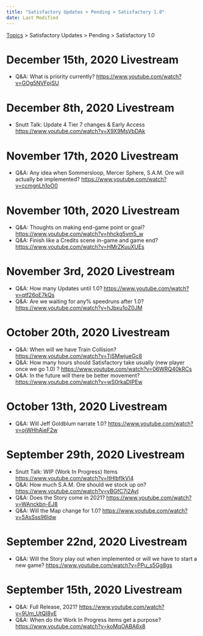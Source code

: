 ```yaml
---
title: "Satisfactory Updates > Pending > Satisfactory 1.0"
date: Last Modified
---
```

[Topics](../../../topics.md) > Satisfactory Updates > Pending > Satisfactory 1.0

# December 15th, 2020 Livestream
* Q&A: What is priority currently? https://www.youtube.com/watch?v=GOg5NVFpjSU

# December 8th, 2020 Livestream
* Snutt Talk: Update 4 Tier 7 changes & Early Access https://www.youtube.com/watch?v=X9X9MsVbDAk

# November 17th, 2020 Livestream
* Q&A: Any idea when Sommersloop, Mercer Sphere, S.A.M. Ore will actually be implemented? https://www.youtube.com/watch?v=ccmgnLh1oO0

# November 10th, 2020 Livestream
* Q&A: Thoughts on making end-game point or goal? https://www.youtube.com/watch?v=hhckg5vm5_w
* Q&A: Finish like a Credits scene in-game and game end? https://www.youtube.com/watch?v=HMrZKuuXUEs

# November 3rd, 2020 Livestream
* Q&A: How many Updates until 1.0? https://www.youtube.com/watch?v=qtf26oE7kQs
* Q&A: Are we waiting for any% speedruns after 1.0? https://www.youtube.com/watch?v=hJbxu1oZ0JM

# October 20th, 2020 Livestream
* Q&A: When will we have Train Collision? https://www.youtube.com/watch?v=TjSMwjueGc8
* Q&A: How many hours should Satisfactory take usually (new player once we go 1.0) ? https://www.youtube.com/watch?v=06WRQ40kRCs
* Q&A: In the future will there be better movement? https://www.youtube.com/watch?v=wS0rkaDIPEw

# October 13th, 2020 Livestream
* Q&A: Will Jeff Goldblum narrate 1.0? https://www.youtube.com/watch?v=ojWHhAieF2w

# September 29th, 2020 Livestream
* Snutt Talk: WIP (Work In Progress) Items https://www.youtube.com/watch?v=ItHlbfIkVl4
* Q&A: How much S.A.M. Ore should we stock up on? https://www.youtube.com/watch?v=vBGfC7j2AyI
* Q&A: Does the Story come in 2021? https://www.youtube.com/watch?v=WAnckbn-EJ8
* Q&A: Will the Map change for 1.0? https://www.youtube.com/watch?v=5AsSss96Idw

# September 22nd, 2020 Livestream
* Q&A: Will the Story play out when implemented or will we have to start a new game? https://www.youtube.com/watch?v=PPu_s5Gg8gs

# September 15th, 2020 Livestream
* Q&A: Full Release, 2021? https://www.youtube.com/watch?v=9Um_UtQI8yE
* Q&A: When do the Work In Progress items get a purpose? https://www.youtube.com/watch?v=koMqOABA6x8
